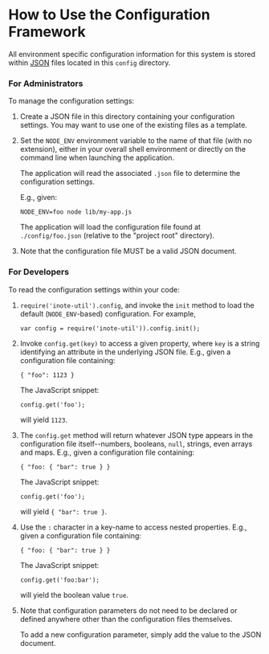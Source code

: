 # How to Use the Configuration Framework

All environment specific configuration information for this system is
stored within [JSON](http://json.org) files located in this `config`
directory.

### For Administrators

To manage the configuration settings:

1. Create a JSON file in this directory containing your configuration
   settings.  You may want to use one of the existing files as a
   template.

2. Set the `NODE_ENV` environment variable to the name of that file
   (with no extension), either in your overall shell environment or
   directly on the command line when launching the application.

   The application will read the associated `.json` file to determine
   the configuration settings.

   E.g., given:

       NODE_ENV=foo node lib/my-app.js

   The application will load the configuration file found at
   `./config/foo.json` (relative to the "project root" directory).

3. Note that the configuration file MUST be a valid JSON document.

### For Developers

To read the configuration settings within your code:

1. `require('inote-util').config`, and invoke the
   `init` method to load the default (`NODE_ENV`-based) configuration.
   For example,

       var config = require('inote-util')).config.init();

2. Invoke `config.get(key)` to access a given property, where `key` is
   a string identifying an attribute in the underlying JSON file.
   E.g., given a configuration file containing:

       { "foo": 1123 }

   The JavaScript snippet:

       config.get('foo');

   will yield `1123`.

3. The `config.get` method will return whatever JSON type appears in
   the configuration file itself--numbers, booleans, `null`, strings,
   even arrays and maps.  E.g., given a configuration file containing:

       { "foo: { "bar": true } }

   The JavaScript snippet:

       config.get('foo');

   will yield `{ "bar": true }`.

4. Use the `:` character in a key-name to access nested properties.
   E.g., given a configuration file containing:

       { "foo: { "bar": true } }

   The JavaScript snippet:

       config.get('foo:bar');

   will yield the boolean value `true`.

5. Note that configuration parameters do not need to be declared or
   defined anywhere other than the configuration files themselves.

   To add a new configuration parameter, simply add the value to the
   JSON document.
